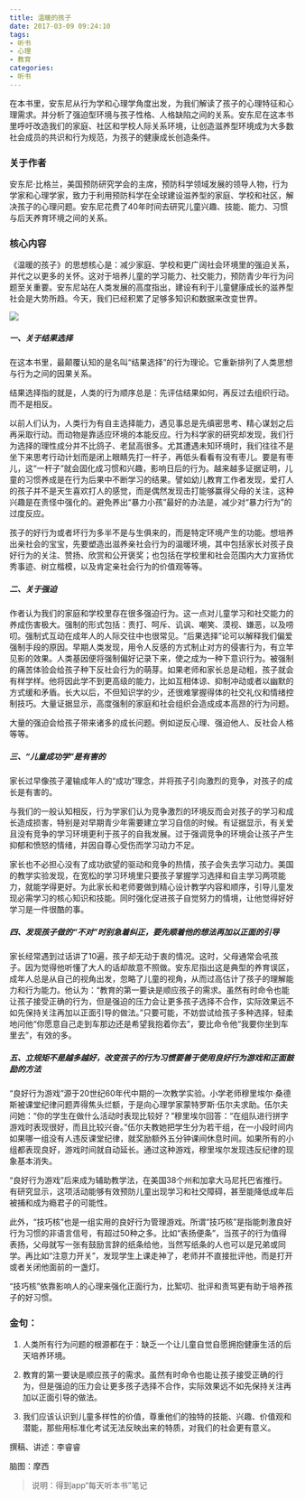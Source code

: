 ```yaml
---
title: 温暖的孩子
date: 2017-03-09 09:24:10
tags:
- 听书
- 心理
- 教育
categories:
- 听书
---
```


在本书里，安东尼从行为学和心理学角度出发，为我们解读了孩子的心理特征和心理需求。并分析了强迫型环境与孩子性格、人格缺陷之间的关系。安东尼在这本书里呼吁改造我们的家庭、社区和学校人际关系环境，让创造滋养型环境成为大多数社会成员的共识和行为规范，为孩子的健康成长创造条件。

<!-- more -->

### 关于作者

安东尼·比格兰，美国预防研究学会的主席，预防科学领域发展的领导人物，行为学家和心理学家，致力于利用预防科学在全球建设滋养型的家庭、学校和社区，解决孩子的心理问题。安东尼花费了40年时间去研究儿童兴趣、技能、能力、习惯与后天养育环境之间的关系。

### 核心内容

《温暖的孩子》的思想核心是：减少家庭、学校和更广阔社会环境里的强迫关系，并代之以更多的关怀。这对于培养儿童的学习能力、社交能力，预防青少年行为问题至关重要。安东尼站在人类发展的高度指出，建设有利于儿童健康成长的滋养型社会是大势所趋。今天，我们已经积累了足够多知识和数据来改变世界。

![](/images/温暖的孩子.png)

##### 一、关于结果选择

在这本书里，最颠覆认知的是名叫“结果选择”的行为理论。它重新排列了人类思想与行为之间的因果关系。

结果选择指的就是，人类的行为顺序总是：先评估结果如何，再反过去组织行动。而不是相反。

以前人们认为，人类行为有自主选择能力，遇见事总是先缜密思考、精心谋划之后再采取行动。而动物是靠适应环境的本能反应。行为科学家的研究却发现，我们行为选择的理性成分并不比鸽子、老鼠高很多。尤其遭遇未知环境时，我们往往不是坐下来思考行动计划而是闭上眼睛先打一杆子，再低头看看有没有枣儿。要是有枣儿，这“一杆子”就会固化成习惯和兴趣，影响日后的行为。越来越多证据证明，儿童的习惯养成是在行为后果中不断学习的结果。譬如幼儿教育工作者发现，爱打人的孩子并不是天生喜欢打人的感觉，而是偶然发现击打能够赢得父母的关注，这种兴趣是在责怪中强化的。避免养出“暴力小孩”最好的办法是，减少对“暴力行为”的过度反应。

孩子的好行为或者坏行为多半不是与生俱来的，而是特定环境产生的功能。想培养出亲社会的宝宝，先要塑造出滋养亲社会行为的温暖环境，其中包括家长对孩子良好行为的关注、赞扬、欣赏和公开褒奖；也包括在学校里和社会范围内大力宣扬优秀事迹、树立楷模，以及肯定亲社会行为的价值观等等。

##### 二、关于强迫

作者认为我们的家庭和学校里存在很多强迫行为。这一点对儿童学习和社交能力的养成伤害极大。强制的形式包括：责打、呵斥、讥讽、嘲笑、漠视、嫌恶，以及唠叨。强制式互动在成年人的人际交往中也很常见。“后果选择”论可以解释我们偏爱强制手段的原因。早期人类发现，用令人反感的方式制止对方的侵害行为，有立竿见影的效果。人类基因便将强制偏好记录下来，使之成为一种下意识行为。被强制的痛苦体验会给孩子种下反社会行为的萌芽。如果老师和家长总是动粗，孩子就会有样学样。他将因此学不到更高级的能力，比如互相体谅、抑制冲动或者以幽默的方式缓和矛盾。长大以后，不但知识学的少，还很难掌握得体的社交礼仪和情绪控制技巧。大量证据显示，高度强制的家庭和社会组织会造成成本高昂的行为问题。

大量的强迫会给孩子带来诸多的成长问题。例如逆反心理、强迫他人、反社会人格等等。

##### 三、“儿童成功学”是有害的

家长过早像孩子灌输成年人的“成功”理念，并将孩子引向激烈的竞争，对孩子的成长是有害的。

与我们的一般认知相反，行为学家们认为竞争激烈的环境反而会对孩子的学习和成长造成损害，特别是对早期青少年需要建立学习自信的时候。有证据显示，有关爱且没有竞争的学习环境更利于孩子的自我发展。过于强调竞争的环境会让孩子产生抑郁和愤怒的情绪，并因自尊心受伤而学习动力不足。

家长也不必担心没有了成功欲望的驱动和竞争的热情，孩子会失去学习动力。美国的教学实验发现，在宽松的学习环境里只要孩子掌握学习选择和自主学习两项能力，就能学得更好。为此家长和老师要做到精心设计教学内容和顺序，引导儿童发现必需学习的核心知识和技能。同时强化促进孩子自觉努力的情境，让他觉得好好学习是一件很酷的事。

##### 四、发现孩子做的“不对”时别急着纠正，要先顺着他的想法再加以正面的引导

家长经常遇到过话讲了10遍，孩子却无动于衷的情况。这时，父母通常会吼孩子。因为觉得他听懂了大人的话却故意不照做。安东尼指出这是典型的养育误区，成年人总是从自己的视角出发，忽略了儿童的视角，从而过高估计了孩子的理解能力和行为能力。他认为：“教育的第一要诀是顺应孩子的需求。虽然有时命令也能让孩子接受正确的行为，但是强迫的压力会让更多孩子选择不合作，实际效果远不如先保持关注再加以正面引导的做法。”只要可能，不妨尝试给孩子多种选择，轻柔地问他“你愿意自己走到车那边还是希望我抱着你去”，要比命令他“我要你坐到车里去”，有效的多。

##### 五、立规矩不是越多越好，改变孩子的行为习惯要善于使用良好行为游戏和正面鼓励的方法

“良好行为游戏”源于20世纪60年代中期的一次教学实验。小学老师穆里埃尔·桑德斯被课堂纪律问题弄得焦头烂额，于是向心理学家蒙特罗斯·伍尔夫求助。伍尔夫问她：“你的学生在做什么活动时表现比较好？”穆里埃尔回答：“在组队进行拼字游戏时表现很好，而且比较兴奋。”伍尔夫教她把学生分为若干组，在一小段时间内如果哪一组没有人违反课堂纪律，就奖励额外五分钟课间休息时间。如果所有的小组都表现良好，游戏时间就自动延长。通过这种游戏，穆里埃尔发现违反纪律的现象基本消失。

 “良好行为游戏”后来成为辅助教学法，在美国38个州和加拿大马尼托巴省推行。有研究显示，这项活动能够有效预防儿童出现学习和社交障碍，甚至能降低成年后被捕和成为瘾君子的可能性。

此外，“技巧核”也是一组实用的良好行为管理游戏。所谓“技巧核”是指能刺激良好行为习惯的非语言信号，有超过50种之多。比如“表扬便条”，当孩子的行为值得表扬，父母就写一张有鼓励言辞的纸条给他，当然写纸条的人也可以是兄弟或同学。再比如“注意力开关”，发现学生上课走神了，老师并不直接批评他，而是打开或者关闭他面前的一盏灯。

“技巧核”依靠影响人的心理来强化正面行为，比絮叨、批评和责骂更有助于培养孩子的好习惯。

### 金句：

1. 人类所有行为问题的根源都在于：缺乏一个让儿童自觉自愿拥抱健康生活的后天培养环境。

2. 教育的第一要诀是顺应孩子的需求。虽然有时命令也能让孩子接受正确的行为，但是强迫的压力会让更多孩子选择不合作，实际效果远不如先保持关注再加以正面引导的做法。

3. 我们应该认识到儿童多样性的价值，尊重他们的独特的技能、兴趣、价值观和潜能，那些用标准化考试无法反映出来的特质，对我们的社会更有意义。

撰稿、讲述：李睿睿

脑图：摩西

>说明：得到app“每天听本书”笔记
